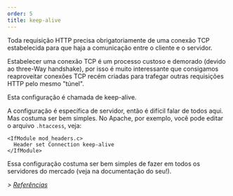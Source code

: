 ```yaml
---
order: 5
title: keep-alive
---
```


Toda requisição HTTP precisa obrigatoriamente de uma conexão TCP estabelecida para que haja a comunicação entre o cliente e o servidor.

Estabelecer uma conexão TCP é um processo custoso e demorado (devido ao three-Way handshake), por isso é muito interessante que consigamos reaproveitar conexões TCP recém criadas para trafegar outras requisições HTTP pelo mesmo "túnel".

Esta configuração é chamada de keep-alive.

A configuração é específica de servidor, então é difícil falar de todos aqui. Mas costuma ser bem simples. No Apache, por exemplo, você pode editar o arquivo `.htaccess`, veja:

```
<IfModule mod_headers.c>
  Header set Connection keep-alive 
</IfModule>
```

Essa configuração costuma ser bem simples de fazer em todos os servidores do mercado (veja na documentação do seu!).

*> [Referências](https://github.com/zenorocha/browser-diet/wiki/References#keep-alive)*
